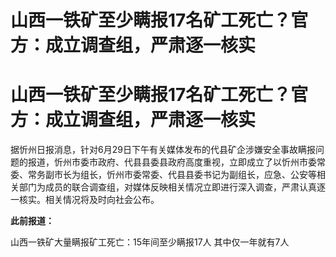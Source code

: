 # 山西一铁矿至少瞒报17名矿工死亡？官方：成立调查组，严肃逐一核实

# 山西一铁矿至少瞒报17名矿工死亡？官方：成立调查组，严肃逐一核实

据忻州日报消息，针对6月29日下午有关媒体发布的代县矿企涉嫌安全事故瞒报问题的报道，忻州市委市政府、代县县委县政府高度重视，立即成立了以忻州市委常委、常务副市长为组长，忻州市委常委、代县县委书记为副组长，应急、公安等相关部门为成员的联合调查组，对媒体反映相关情况立即进行深入调查，严肃认真逐一核实。相关情况将及时向社会公布。

**此前报道：**

山西一铁矿大量瞒报矿工死亡：15年间至少瞒报17人 其中仅一年就有7人

